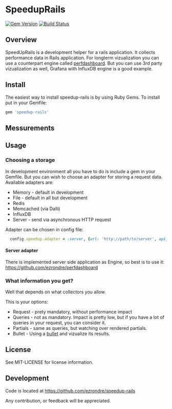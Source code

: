 # SpeedupRails
[![Gem Version](https://badge.fury.io/rb/speedup-rails.svg)](http://badge.fury.io/rb/speedup-rails)
[![Build Status](https://travis-ci.org/ezrondre/speedup-rails.png?branch=master)](https://travis-ci.org/ezrondre/speedup-rails)

## Overview

SpeedUpRails is a development helper for a rails application.
It collects performance data in Rails application.
For longterm vizualization you can use a counterpart engine called [perfdashboard][perfdashboard].
But you can use 3rd party vizualization as well, Grafana with InfluxDB engine is a good example.

[perfdashboard]: https://github.com/ezrondre/perfdashboard

## Install

The easiest way to install speedup-rails is by using Ruby Gems.  To install put in your Gemfile:

```ruby
gem 'speedup-rails'
```

## Messurements


## Usage

### Choosing a storage
In development environment all you have to do is include a gem in your Gemfile.
But you can wish to choose an adapter for storing a request data.
Available adapters are:
* Memory - default in development
* File - default in all but development
* Redis
* Memcached (via Dalli)
* InfluxDB
* Server - send via asynchronous HTTP request

Adapter can be chosen in config file:
```ruby
  config.speedup.adapter = :server, {url: 'http://path/to/server', api_key: '<your_key_generated_by_server>'}
```
#### Server adapter
There is implemented server side application as Engine, so best is to use it:
https://github.com/ezrondre/perfdashboard

### What information you get?
Well that depends on what collectors you allow.

This is your options:
* Request - prety mandatory, without performance impact
* Queries - not as mandatory. Impact is pretty low, but if you have a lot of queries in your request, you can consider it.
* Partials - same as queries, but watching over rendered partials.
* Bullet - Using a [bullet][bullet] and vizualize its results.

[bullet]: https://github.com/flyerhzm/bullet

## License

See MIT-LICENSE for license information.

## Development

Code is located at https://github.com/ezrondre/speedup-rails

Any contribution, or feedback will be appreciated.
